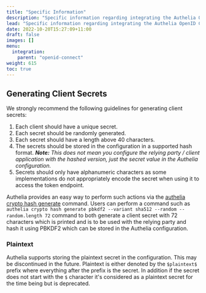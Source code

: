```yaml
---
title: "Specific Information"
description: "Specific information regarding integrating the Authelia OpenID Connect Provider with an OpenID Connect relying party"
lead: "Specific information regarding integrating the Authelia OpenID Connect Provider with an OpenID Connect relying party."
date: 2022-10-20T15:27:09+11:00
draft: false
images: []
menu:
  integration:
    parent: "openid-connect"
weight: 615
toc: true
---
```


## Generating Client Secrets

We strongly recommend the following guidelines for generating client secrets:

1. Each client should have a unique secret.
2. Each secret should be randomly generated.
3. Each secret should have a length above 40 characters.
4. The secrets should be stored in the configuration in a supported hash format. *__Note:__ This does not mean you
   configure the relying party / client application with the hashed version, just the secret value in the Authelia
   configuration.*
5. Secrets should only have alphanumeric characters as some implementations do not appropriately encode the secret
   when using it to access the token endpoint.

Authelia provides an easy way to perform such actions via the [authelia crypto hash generate] command. Users can
perform a command such as `authelia crypto hash generate pbkdf2 --variant sha512 --random --random.length 72` command to
both generate a client secret with 72 characters which is printed and is to be used with the relying party and hash it
using PBKDF2 which can be stored in the Authelia configuration.

[authelia crypto hash generate]: ../../reference/cli/authelia/authelia_crypto_hash_generate.md

### Plaintext

Authelia supports storing the plaintext secret in the configuration. This may be discontinued in the future. Plaintext
is either denoted by the `$plaintext$` prefix where everything after the prefix is the secret. In addition if the secret
does not start with the `$` character it's considered as a plaintext secret for the time being but is deprecated.
